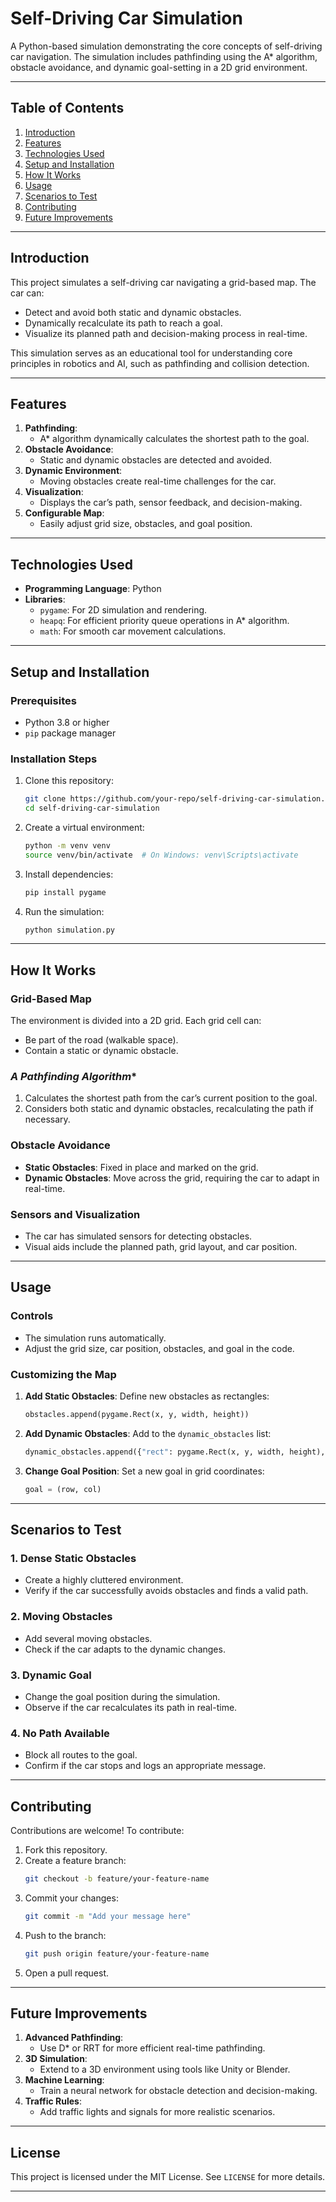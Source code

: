 # **Self-Driving Car Simulation**

A Python-based simulation demonstrating the core concepts of self-driving car navigation. The simulation includes pathfinding using the A* algorithm, obstacle avoidance, and dynamic goal-setting in a 2D grid environment.

---

## **Table of Contents**
1. [Introduction](#introduction)
2. [Features](#features)
3. [Technologies Used](#technologies-used)
4. [Setup and Installation](#setup-and-installation)
5. [How It Works](#how-it-works)
6. [Usage](#usage)
7. [Scenarios to Test](#scenarios-to-test)
8. [Contributing](#contributing)
9. [Future Improvements](#future-improvements)

---

## **Introduction**
This project simulates a self-driving car navigating a grid-based map. The car can:
- Detect and avoid both static and dynamic obstacles.
- Dynamically recalculate its path to reach a goal.
- Visualize its planned path and decision-making process in real-time.

This simulation serves as an educational tool for understanding core principles in robotics and AI, such as pathfinding and collision detection.

---

## **Features**
1. **Pathfinding**:
   - A* algorithm dynamically calculates the shortest path to the goal.
2. **Obstacle Avoidance**:
   - Static and dynamic obstacles are detected and avoided.
3. **Dynamic Environment**:
   - Moving obstacles create real-time challenges for the car.
4. **Visualization**:
   - Displays the car’s path, sensor feedback, and decision-making.
5. **Configurable Map**:
   - Easily adjust grid size, obstacles, and goal position.

---

## **Technologies Used**
- **Programming Language**: Python
- **Libraries**:
  - `pygame`: For 2D simulation and rendering.
  - `heapq`: For efficient priority queue operations in A* algorithm.
  - `math`: For smooth car movement calculations.

---

## **Setup and Installation**

### **Prerequisites**
- Python 3.8 or higher
- `pip` package manager

### **Installation Steps**
1. Clone this repository:
   ```bash
   git clone https://github.com/your-repo/self-driving-car-simulation.git
   cd self-driving-car-simulation
   ```
2. Create a virtual environment:
   ```bash
   python -m venv venv
   source venv/bin/activate  # On Windows: venv\Scripts\activate
   ```
3. Install dependencies:
   ```bash
   pip install pygame
   ```

4. Run the simulation:
   ```bash
   python simulation.py
   ```

---

## **How It Works**

### **Grid-Based Map**
The environment is divided into a 2D grid. Each grid cell can:
- Be part of the road (walkable space).
- Contain a static or dynamic obstacle.

### **A* Pathfinding Algorithm**
1. Calculates the shortest path from the car’s current position to the goal.
2. Considers both static and dynamic obstacles, recalculating the path if necessary.

### **Obstacle Avoidance**
- **Static Obstacles**: Fixed in place and marked on the grid.
- **Dynamic Obstacles**: Move across the grid, requiring the car to adapt in real-time.

### **Sensors and Visualization**
- The car has simulated sensors for detecting obstacles.
- Visual aids include the planned path, grid layout, and car position.

---

## **Usage**

### **Controls**
- The simulation runs automatically.
- Adjust the grid size, car position, obstacles, and goal in the code.

### **Customizing the Map**
1. **Add Static Obstacles**:
   Define new obstacles as rectangles:
   ```python
   obstacles.append(pygame.Rect(x, y, width, height))
   ```
2. **Add Dynamic Obstacles**:
   Add to the `dynamic_obstacles` list:
   ```python
   dynamic_obstacles.append({"rect": pygame.Rect(x, y, width, height), "speed": velocity})
   ```
3. **Change Goal Position**:
   Set a new goal in grid coordinates:
   ```python
   goal = (row, col)
   ```

---

## **Scenarios to Test**

### **1. Dense Static Obstacles**
- Create a highly cluttered environment.
- Verify if the car successfully avoids obstacles and finds a valid path.

### **2. Moving Obstacles**
- Add several moving obstacles.
- Check if the car adapts to the dynamic changes.

### **3. Dynamic Goal**
- Change the goal position during the simulation.
- Observe if the car recalculates its path in real-time.

### **4. No Path Available**
- Block all routes to the goal.
- Confirm if the car stops and logs an appropriate message.

---

## **Contributing**
Contributions are welcome! To contribute:
1. Fork this repository.
2. Create a feature branch:
   ```bash
   git checkout -b feature/your-feature-name
   ```
3. Commit your changes:
   ```bash
   git commit -m "Add your message here"
   ```
4. Push to the branch:
   ```bash
   git push origin feature/your-feature-name
   ```
5. Open a pull request.

---

## **Future Improvements**
1. **Advanced Pathfinding**:
   - Use D* or RRT for more efficient real-time pathfinding.
2. **3D Simulation**:
   - Extend to a 3D environment using tools like Unity or Blender.
3. **Machine Learning**:
   - Train a neural network for obstacle detection and decision-making.
4. **Traffic Rules**:
   - Add traffic lights and signals for more realistic scenarios.

---

## **License**
This project is licensed under the MIT License. See `LICENSE` for more details.

---
